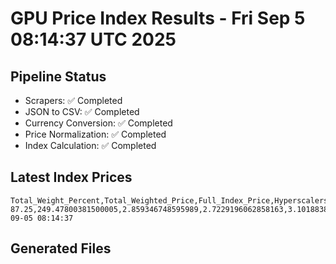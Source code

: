 # GPU Price Index Results - Fri Sep  5 08:14:37 UTC 2025

## Pipeline Status
- Scrapers: ✅ Completed
- JSON to CSV: ✅ Completed
- Currency Conversion: ✅ Completed
- Price Normalization: ✅ Completed
- Index Calculation: ✅ Completed

## Latest Index Prices
```
Total_Weight_Percent,Total_Weighted_Price,Full_Index_Price,Hyperscalers_Only_Price,Non_Hyperscalers_Only_Price,Hyperscaler_Weight,Non_Hyperscaler_Weight,Calculation_Date
87.25,249.47800381500005,2.859346748595989,2.7229196062858163,3.101883890480739,55.84,31.41,2025-09-05 08:14:37
```

## Generated Files
```
```
